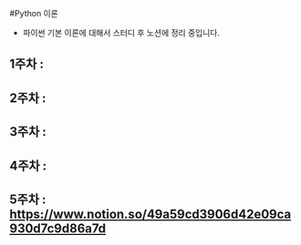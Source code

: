#Python 이론
- 파이썬 기본 이론에 대해서 스터디 후 노션에 정리 중입니다.

## 1주차 :
## 2주차 :
## 3주차 :
## 4주차 :
## 5주차 : https://www.notion.so/49a59cd3906d42e09ca930d7c9d86a7d
